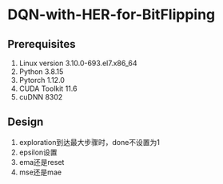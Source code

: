 # DQN-with-HER-for-BitFlipping

## Prerequisites
1. Linux version 3.10.0-693.el7.x86_64
2. Python 3.8.15
3. Pytorch 1.12.0
4. CUDA Toolkit 11.6
5. cuDNN 8302

## Design
1. exploration到达最大步骤时，done不设置为1
2. epsilon设置
3. ema还是reset
4. mse还是mae
